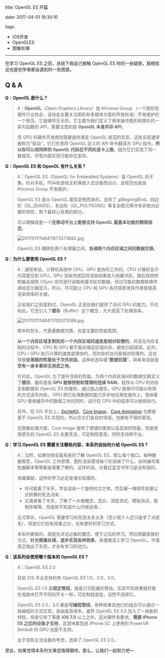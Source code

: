 title: OpenGL ES 开篇

date: 2017-04-01 19:30:10

tags:

- iOS开发
- OpenGLES
- 图像处理

------

在学习 OpenGL ES 之前，总结下我自己接触 OpenGL ES 时的一些疑惑，我相信这也是初学者都会遇到的一些困惑。

## Q & A

**Q：OpenGL 是什么 ?**

> A：**OpenGL**（Open Graphics Library）是 Khronos Group （一个图形软硬件行业协会，该协会主要关注图形和多媒体方面的开放标准）开发维护的一个规范，它是硬件无关的。它主要为我们定义了用来操作图形和图片的一系列函数的 API，需要注意的是 **OpenGL 本身并非 API**。
>
> 而 GPU 的硬件开发商则需要提供满足 OpenGL 规范的实现，这些实现通常被称为”驱动“，它们负责将 OpenGL 定义的 API 命令翻译为 GPU 指令。**所以你可以用同样的 OpenGL 代码在不同的显卡上跑**，因为它们实现了同一套规范，尽管内部实现可能存在差异。

<!--more-->



**Q：OpenGL ES 和 OpenGL 有什么关系 ?**

> A：OpenGL ES（OpenGL for Embedded Systems）是 OpenGL 的子集，针对手机、PDA和游戏主机等嵌入式设备而设计。该规范也是由 Khronos Group 开发维护。
>
> OpenGL ES 是从 OpenGL 裁剪定制而来的，去除了 glBegin/glEnd，四边形（GL_QUADS）、多边形（GL_POLYGONS）等复杂图元等许多非绝对必要的特性，剩下最核心有用的部分。
>
> 可以理解成是一个**在移动平台上能够支持 OpenGL 最基本功能的精简规范**。
>
> ![20170111148411873373682.jpg](http://7xkc7a.com1.z0.glb.clouddn.com/20170111148411873373682.jpg?imageView2/0/format/jpg)
>
> OpenGL ES 横跨在两个处理器之间，**协调两个内存区域之间的数据交换**。



**Q：为什么要使用 OpenGL ES ?**

> A：通常来说，计算机系统中 CPU、GPU 是协同工作的。CPU 计算好显示内容提交到 GPU，GPU 渲染完成后将渲染结果放入帧缓冲区，随后视频控制器会按照 VSync 信号逐行读取帧缓冲区的数据，经过可能的数模转换传递给显示器显示。所以，尽可能让 CPU 和 GPU 各司其职发挥作用是提高渲染效率的关键。
>
> 正如我们之前提到过，OpenGL 正是给我们提供了访问 GPU 的能力，不仅如此，它还引入了**缓存**（Buffer）这个概念，大大提高了处理效率。
>
> ![20170111148411700373589.jpg](http://7xkc7a.com1.z0.glb.clouddn.com/20170111148411700373589.jpg?imageView2/0/format/jpg)
>
> 图中的剪头，代表着数据交换，也是主要的性能瓶颈。
>
> **从一个内存区域复制到另一个内存区域的速度是相对较慢的**，并且在内存复制的过程中，CPU 和 GPU 都不能处理这区域内存，避免引起错误。此外，CPU / GPU 执行计算的速度是很快的，而内存的访问是相对较慢的，这也导致**处理器的性能处于次优状态**，这种状态叫做“**数据饥饿**”，简单来说就是**空有一身本事却无用武之地**。
>
> 针对此，OpenGL 为了提升渲染的性能，为两个内存区域间的数据交换定义了**缓存**。缓存是指 **GPU 能够控制和管理的连续 RAM**。程序从 CPU 的内存复制数据到 OpenGL ES 的缓存。通过独占缓存，GPU 能够尽可能以有效的方式读写内存。 GPU 把它处理数据的能力异步地应用在缓存上，意味着 GPU 使用缓存中的数据工作的同时，运行在 CPU 中的程序可以继续执行。
>
> 另外，在 iOS 平台上，[SpriteKit](https://developer.apple.com/library/content/documentation/GraphicsAnimation/Conceptual/SpriteKit_PG/Introduction/Introduction.html#//apple_ref/doc/uid/TP40013043)，[Core Image](https://developer.apple.com/library/content/documentation/GraphicsImaging/Conceptual/CoreImaging/ci_intro/ci_intro.html#//apple_ref/doc/uid/TP30001185)，[Core Animation](https://developer.apple.com/library/content/documentation/Cocoa/Conceptual/CoreAnimation_guide/Introduction/Introduction.html#//apple_ref/doc/uid/TP40004514) 也都是基于 OpenGL ES 实现的，所以在它们各自的领域，也都有不错的表现。
>
> 在图像处理方面，Core Image 提供了便捷的使用以及高效的性能，但是使用原生的 OpenGL ES 会更灵活，可定制性更高，同时支持跨平台。



**Q：学习 OpenGL ES 需要关注哪些内容，本系列会如何介绍 OpenGL ES ?**

> A：当然，如果你想全面系统的了解 OpenGL ES，那么每个接口，每种数据类型，OpenGL 工作原理，图形渲染管线每个阶段做了什么，如何编写着色器脚本等等都是需要了解的。这样的话，对着红蓝宝书学习是没有错的。
>
> 毋庸置疑，这样的学习必定是漫长枯燥的。
>
> - 你可能看了半天，学会渲染一个旋转的立方体，然后被一堆矩阵变换公式折腾的死去活来...
> - 又或者看了半天，了解了一大堆概念，混合，深度测试，模版测试，面剔除等等，但是却不知道什么时候该用...
>
> 无可厚非，OpenGL 需要学习的东西太多太多（至少我个人还只是学了点皮毛），但是它们也有轻重之分，也有更好的学习方式。
>
> 本系列要做的，就是先详述必备的概念，便于之后的学习。然后用最直接的方式，**针对图像处理，逐步实现各种效果**，来慢慢深入学习 OpenGL。毕竟真正做出了东西，才会有学习的动力。



**Q：该系列会使用哪个版本的 OpenGL ES ?**

> A：OpenGL ES 2.0
>
> 目前 iOS 平台支持的有 OpenGL ES 1.0，2.0，3.0。
>
> OpenGL ES 1.0 是**固定管线**，就是只可配置的管线，实现不同效果就好像在电路中打开不同的开关一样，可定制程度低，当然不选择它。
>
> OpenGL ES 2.0，3.0 都是**可编程管线**，各种效果及他们的组合可以通过一般编程的方式实现，自由度高得多。虽然 OpenGL ES 3.0 加入了一些新的特性，但是它除了需要 **iOS 7.0** 以上之外，还对硬件有要求。**需要 iPhone 5S 之后的设备才支持**，这意味着包括 iPhone 5C 上使用的 PowerVR Series6 的 GPU 也是不支持。
>
> 出于现有主流设备的考虑，选择了 OpenGL ES 2.0。



至此，如果觉得本系列文章还值得期待，那么，让我们一起努力吧～